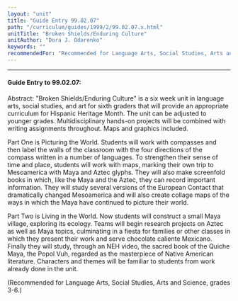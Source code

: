 ```yaml
---
layout: "unit"
title: "Guide Entry 99.02.07"
path: "/curriculum/guides/1999/2/99.02.07.x.html"
unitTitle: "Broken Shields/Enduring Culture"
unitAuthor: "Dora J. Odarenko"
keywords: ""
recommendedFor: "Recommended for Language Arts, Social Studies, Arts and Science, grades 3-6."
---
```

<body>
<hr/>
<h4>
Guide Entry to 99.02.07:
</h4>
Abstract:  "Broken Shields/Enduring Culture" is a six week unit in language arts, social studies, and art for sixth graders that will provide an appropriate curriculum for Hispanic Heritage Month.  The unit can be adjusted to younger grades.  Multidisciplinary hands-on projects will be combined with writing assignments throughout.  Maps and graphics included.
<p>
Part One is Picturing the World.  Students will work with compasses and then label the walls of the classroom with the four directions of the compass written in a number of languages.  To strengthen their sense of time and place, students will work with maps, marking their own trip to Mesoamerica with Maya and Aztec glyphs. They will also make screenfold books in which, like the Maya and the Aztec, they can record important information.  They will study several versions of the European Contact that dramatically changed Mesoamerica and will also create collage maps of the ways in which the Maya have continued to picture their world.
</p>
<p>
Part Two is Living in the World.  Now students will construct a small Maya village, exploring its ecology.  Teams will begin research projects on Aztec as well as Maya topics, culminating in a fiesta for families or other classes in which they present their work and serve chocolate caliente Mexicano.  Finally they will study, through an NEH video, the sacred book of the Quiche Maya, the Popol Vuh, regarded as the masterpiece of Native American literature.  Characters and themes will be familiar to students from work already done in the unit.
</p>
<p>
(Recommended for Language Arts, Social Studies, Arts and Science, grades 3-6.)
</p>
</body>